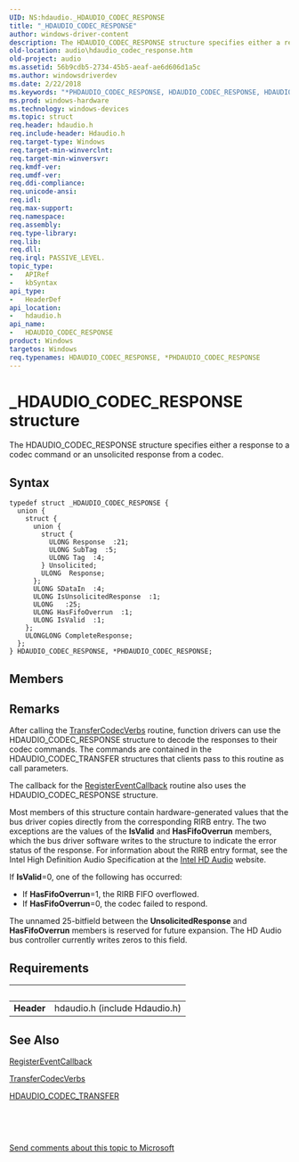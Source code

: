 ```yaml
---
UID: NS:hdaudio._HDAUDIO_CODEC_RESPONSE
title: "_HDAUDIO_CODEC_RESPONSE"
author: windows-driver-content
description: The HDAUDIO_CODEC_RESPONSE structure specifies either a response to a codec command or an unsolicited response from a codec.
old-location: audio\hdaudio_codec_response.htm
old-project: audio
ms.assetid: 56b9cdb5-2734-45b5-aeaf-ae6d606d1a5c
ms.author: windowsdriverdev
ms.date: 2/22/2018
ms.keywords: "*PHDAUDIO_CODEC_RESPONSE, HDAUDIO_CODEC_RESPONSE, HDAUDIO_CODEC_RESPONSE structure [Audio Devices], PHDAUDIO_CODEC_RESPONSE, PHDAUDIO_CODEC_RESPONSE structure pointer [Audio Devices], _HDAUDIO_CODEC_RESPONSE, aud-prop2_2cf51d01-4493-439c-9a5f-30b86d76502b.xml, audio.hdaudio_codec_response, hdaudio/HDAUDIO_CODEC_RESPONSE, hdaudio/PHDAUDIO_CODEC_RESPONSE"
ms.prod: windows-hardware
ms.technology: windows-devices
ms.topic: struct
req.header: hdaudio.h
req.include-header: Hdaudio.h
req.target-type: Windows
req.target-min-winverclnt: 
req.target-min-winversvr: 
req.kmdf-ver: 
req.umdf-ver: 
req.ddi-compliance: 
req.unicode-ansi: 
req.idl: 
req.max-support: 
req.namespace: 
req.assembly: 
req.type-library: 
req.lib: 
req.dll: 
req.irql: PASSIVE_LEVEL.
topic_type:
-	APIRef
-	kbSyntax
api_type:
-	HeaderDef
api_location:
-	hdaudio.h
api_name:
-	HDAUDIO_CODEC_RESPONSE
product: Windows
targetos: Windows
req.typenames: HDAUDIO_CODEC_RESPONSE, *PHDAUDIO_CODEC_RESPONSE
---
```


# _HDAUDIO_CODEC_RESPONSE structure
The HDAUDIO_CODEC_RESPONSE structure specifies either a response to a codec command or an unsolicited response from a codec.

## Syntax
````
typedef struct _HDAUDIO_CODEC_RESPONSE {
  union {
    struct {
      union {
        struct {
          ULONG Response  :21;
          ULONG SubTag  :5;
          ULONG Tag  :4;
        } Unsolicited;
        ULONG  Response;
      };
      ULONG SDataIn  :4;
      ULONG IsUnsolicitedResponse  :1;
      ULONG   :25;
      ULONG HasFifoOverrun  :1;
      ULONG IsValid  :1;
    };
    ULONGLONG CompleteResponse;
  };
} HDAUDIO_CODEC_RESPONSE, *PHDAUDIO_CODEC_RESPONSE;
````

## Members


## Remarks
After calling the <a href="..\hdaudio\nc-hdaudio-ptransfer_codec_verbs.md">TransferCodecVerbs</a> routine, function drivers can use the HDAUDIO_CODEC_RESPONSE structure to decode the responses to their codec commands. The commands are contained in the HDAUDIO_CODEC_TRANSFER structures that clients pass to this routine as call parameters.

The callback for the <a href="..\hdaudio\nc-hdaudio-pregister_event_callback.md">RegisterEventCallback</a> routine also uses the HDAUDIO_CODEC_RESPONSE structure.

Most members of this structure contain hardware-generated values that the bus driver copies directly from the corresponding RIRB entry. The two exceptions are the values of the <b>IsValid</b> and <b>HasFifoOverrun</b> members, which the bus driver software writes to the structure to indicate the error status of the response. For information about the RIRB entry format, see the Intel High Definition Audio Specification at the <a href="http://go.microsoft.com/fwlink/p/?linkid=42508">Intel HD Audio</a> website.

If <b>IsValid</b>=0, one of the following has occurred:

<ul>
<li>
If <b>HasFifoOverrun</b>=1, the RIRB FIFO overflowed.

</li>
<li>
If <b>HasFifoOverrun</b>=0, the codec failed to respond.

</li>
</ul>
The unnamed 25-bitfield between the <b>UnsolicitedResponse</b> and <b>HasFifoOverrun</b> members is reserved for future expansion. The HD Audio bus controller currently writes zeros to this field.

## Requirements
| &nbsp; | &nbsp; |
| ---- |:---- |
| **Header** | hdaudio.h (include Hdaudio.h) |

## See Also

<a href="..\hdaudio\nc-hdaudio-pregister_event_callback.md">RegisterEventCallback</a>



<a href="..\hdaudio\nc-hdaudio-ptransfer_codec_verbs.md">TransferCodecVerbs</a>



<a href="..\hdaudio\ns-hdaudio-_hdaudio_codec_transfer.md">HDAUDIO_CODEC_TRANSFER</a>



 

 

<a href="mailto:wsddocfb@microsoft.com?subject=Documentation%20feedback [audio\audio]:%20HDAUDIO_CODEC_RESPONSE structure%20 RELEASE:%20(2/22/2018)&amp;body=%0A%0APRIVACY STATEMENT%0A%0AWe use your feedback to improve the documentation. We don't use your email address for any other purpose, and we'll remove your email address from our system after the issue that you're reporting is fixed. While we're working to fix this issue, we might send you an email message to ask for more info. Later, we might also send you an email message to let you know that we've addressed your feedback.%0A%0AFor more info about Microsoft's privacy policy, see http://privacy.microsoft.com/en-us/default.aspx." title="Send comments about this topic to Microsoft">Send comments about this topic to Microsoft</a>